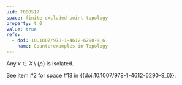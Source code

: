 ```yaml
---
uid: T000517
space: finite-excluded-point-topology
property: t_0
value: true
refs:
  - doi: 10.1007/978-1-4612-6290-9_6
    name: Counterexamples in Topology
---
```

Any $x \in X \setminus \{p\}$ is isolated.

See item #2 for space #13 in {{doi:10.1007/978-1-4612-6290-9_6}}.
